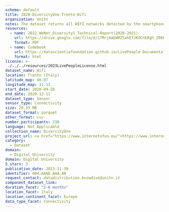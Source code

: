 ```yaml
---
schema: default
title: 2020-DiversityOne-Trento-Wifi
organization: Unitn
notes: The dataset returns all WIFI networks detected by the smartphone. It is part of Wenet Diversity 1 data collection, which contains data about the everyday life activities of students coming from 8 different universities located in China, Denmark, India, Italy, Mexico, Mongolia, Paraguay and UK. The data were collected via questionnaires, data coming from 27 smartphone sensors associated to thousand self-reported annotations over a period of 4 weeks.
resources:
  - name: 2022_WeNet_Diversity1_Technical-Report(2020-2021)
    url: https://drive.google.com/file/d/1TMrjkAEWRZ5xhETJKOCnERgh_Z06PO2E/view?usp=drive_link
    format: PDF
  - name: Codebook
    url: https://datascientiafoundation.github.io/LivePeople-Documentation/codebooks/2020_DV1_Trento_wifi.html
    format: html
license: >-
 ./../../resources/2023LivePeopleLicense.html
dataset_name: Wifi
location: Trento (Italy)
latitude_map: 46.07
longitude_map: 11.13
start_date: 2020-09-28
end_date: 2020-12-11
dataset_type: Sensor
sensor_type: Connectivity
size: 20.33 MB
dataset_format: parquet
other_format: csv
number_participants: 230
language: Not Applicable
collection_name: DiversityOne
project_url: <a href="https://www.internetofus.eu/">https://www.internetofus.eu/</a>
category: 
  - Dataset
domain: 
  - Digital University
domain: Digital University
5_stars: 3
publication_date: 2023-11-30
identifier: 004.AAAD.AAA.AN
request_contact: datadistribution.knowdive@unitn.it
component_dataset_link: 
duration_facet: "2-6 months"
location_facet: Italy
location_continent_facet: Europe
data_type_facet: Connectivity
---
```

